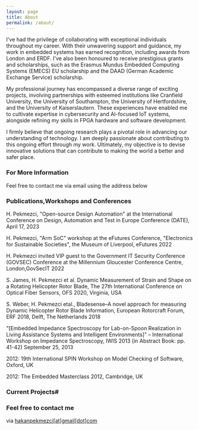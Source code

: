 ```yaml
---
layout: page
title: About
permalink: /about/
---
```


I've had the privilege of collaborating with exceptional individuals throughout my career. With their unwavering support and guidance, my work in embedded systems has earned recognition, including awards from London and ERDF. I've also been honoured to receive prestigious grants and scholarships, such as the Erasmus Mundus Embedded Computing Systems (EMECS) EU scholarship and the DAAD (German Academic Exchange Service) scholarship.

My professional journey has encompassed a diverse range of exciting projects, involving partnerships with esteemed institutions like Cranfield University, the University of Southampton, the University of Hertfordshire, and the University of Kaiserslautern. These experiences have enabled me to cultivate expertise in cybersecurity and AI-focused IoT systems, alongside refining my skills in FPGA hardware and software development.

I firmly believe that ongoing research plays a pivotal role in advancing our understanding of technology. I am deeply passionate about contributing to this ongoing effort through my work. Ultimately, my objective is to devise innovative solutions that can contribute to making the world a better and safer place.

### For More Information

Feel free to contact me via email using the address below


### Publications,Workshops and Conferences

H. Pekmezci, "Open-source Design Automation" at the International Conference on Design, Automation and Test in Europe Conference (DATE), April 17, 2023

H. Pekmezci, "Arm SoC" workshop at the eFutures Conference, "Electronics for Sustainable Societies", the Museum of Liverpool, eFutures 2022

H. Pekmezci invited VIP guest to the Government IT Security Conference (GOVSEC) Conference at the Millennium Gloucester Conference Centre, London,GovSecIT 2022

S. James, H. Pekmezci et al. Dynamic Measurement of Strain and Shape on a Rotating Helicopter Rotor Blade, The 27th
International Conference on Optical Fiber Sensors, OFS 2020, Virginia, USA

S. Weber, H. Pekmezci etal., Bladesense–A novel approach for measuring Dynamic Helicopter Rotor Blade Information, European Rotorcraft Forum, ERF 2018, Delft, The Netherlands 2018

"[Embedded Impedance Spectroscopy for Lab-on-Spoon Realization in Living Assistance Systems and Intelligent Environments]"
– International Workshop on Impedance Spectroscopy, IWIS 2013 (in Abstract Book: pp. 41-42) September 25, 2013 

2012: 19th International SPIN Workshop on Model Checking of Software, Oxford, UK

2012: The Embedded Masterclass 2012, Cambridge, UK

### Current Projects#


<!--- ### Previous Projects#

#SID-4#

#UCASS version 2#

#A.L.E.R.T.#

#M.B.S.#

#Alphaville HFT Quant Analysis platform#

#Bladesense#

#Accelerating Heston Model: Options Pricer Device (Xilinx Virtex-7 FPGA)#

#Lab-on-spoon project#

#Embedded Impedance Spectroscopy, AI application on DSPs#

#Wyrd-in: self adaptive task and calendar manager#

#Heston model calibration unit simulator multiplatform (private repository)#

#Triaxial Anisotropic Magnetoresistive (AMR) sensor for 3D localisation remapping#

#Sensor Signal Processing Techniques for Liquid Characterisation#

#Verification of Digital Systems (OneSpin)#

#SHA-256 Hardware Architecture Implementation on Xilinx FPGA in Quartz (hosted in private Bitbucket repository)#

#IaF Neuron Emulator Implementation on Altera FPGA in Verilog (Part of SpiNNaker)#

#SystemC co-design and Low Power Techniques in ASIC Design Synthesis#

#80-bit Sequence Decoder in SystemVerilog Using 0.35um AMS CMOS Process#

#Multistage Opamp in Cadence Virtuoso Layout with 0.35um AMS CMOS Process#

#E-commerce shopping cart integration to commercial websites on CentOS#

AJAX based dynamic content development#-->

### Feel free to contact me

via [hakanpekmezci[at]gmail[dot]com](mailto:hakanpekmezci[at]gmail[dot]com)
